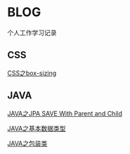 # BLOG
个人工作学习记录
## CSS
<a href="./CSS/CSS之box-sizing.md">CSS之box-sizing</a>
## JAVA
<a href="./JAVA/JAVA之JPA save parent and child in one shot.md">JAVA之JPA SAVE With Parent and Child</a>

<a href="./JAVA/JAVA之基本数据类型">JAVA之基本数据类型</a>

<a href="./JAVA/JAVA之包装类.md">JAVA之包装类</a>
